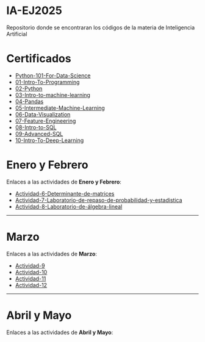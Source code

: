 # IA-EJ2025
Repositorio donde se encontraran los códigos de la materia de Inteligencia Artificial

# Certificados
- [Python-101-For-Data-Science](./Certificados/Python%20101%20for%20Data%20Science.pdf)
- [01-Intro-To-Programming](./Certificados/01-Intro_to_Programming.pdf)
- [02-Python](./Certificados/02-Python.pdf)
- [03-Intro-to-machine-learning](./Certificados/03-Intro_to_Machine_Learning.pdf)
- [04-Pandas](./Certificados/04-Pandas.pdf)
- [05-Intermediate-Machine-Learning](./Certificados/05-Intermediate_Machine_Learning.pdf)
- [06-Data-Visualization](./Certificados/06-Data_Visualization.pdf)
- [07-Feature-Engineering](./Certificados/07-Feature_Engineering.pdf)
- [08-Intro-to-SQL](./Certificados/08-Intro_to_SQL.pdf)
- [09-Advanced-SQL](./Certificados/09-Advanced_SQL.pdf)
- [10-Intro-To-Deep-Learning](./Certificados/10-Intro_to_Deep_Learning.pdf)


# Enero y Febrero
Enlaces a las actividades de **Enero y Febrero**:

- [Actividad-6-Determinante-de-matrices](./Actividades/Actividad6_Determinantes_de_Matrices.pdf)
- [Actividad-7-Laboratorio-de-repaso-de-probabilidad-y-estadistica](./Actividades/Act%207%20Laboratorio%20de%20Repaso%20de%20Probabilidad%20y%20Estadística.pdf)
- [Actividad-8-Laboratorio-de-álgebra-lineal](./Actividades/Act_8__Laboratorio_de_Álgebra_Lineal.pdf)



---

# Marzo
Enlaces a las actividades de **Marzo**:

- [Actividad-9](./Actividades/Actividad_10/Actividad_10_Reporte.pdf)
- [Actividad-10](./Actividades/Actividad_10/Actividad_10_Reporte.pdf)
- [Actividad-11](./Actividades/Actividad_11/Actividad_11_Reporte.pdf)
- [Actividad-12](./Actividades/Actividad_12/Actividad_12.pdf)


---

# Abril y Mayo
Enlaces a las actividades de **Abril y Mayo**: